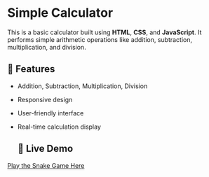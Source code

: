 # Simple Calculator

This is a basic calculator built using **HTML**, **CSS**, and **JavaScript**. It performs simple arithmetic operations like addition, subtraction, multiplication, and division.

## 🔧 Features

- Addition, Subtraction, Multiplication, Division
- Responsive design
- User-friendly interface
- Real-time calculation display

  ## 🚀 Live Demo

[Play the Snake Game Here](https://bikesh-ydv.github.io/Calculator/) 
